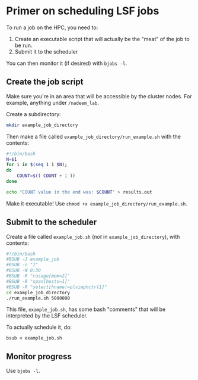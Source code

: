 
Primer on scheduling LSF jobs
=============================
To run a job on the HPC, you need to:

1. Create an executable script that will actually be the "meat" of the job to be run.
2. Submit it to the scheduler

You can then monitor it (if desired) with `bjobs -l`.


Create the job script
---------------------
Make sure you're in an area that will be accessible by the cluster nodes. For example, anything under `/nadeem_lab`.

Create a subdirectory:

```bash
mkdir example_job_directory
```

Then make a file called `example_job_directory/run_example.sh` with the contents:

```bash
#!/bin/bash
N=$1
for i in $(seq 1 1 $N);
do
    COUNT=$(( COUNT + 1 ))
done

echo "COUNT value in the end was: $COUNT" > results.out
```

Make it executable! Use `chmod +x example_job_directory/run_example.sh`.

Submit to the scheduler
-----------------------
Create a file called `example_job.sh` (*not* in `example_job_directory`), with contents:

```bash
#!/bin/bash
#BSUB -J example_job
#BSUB -n "1"
#BSUB -W 0:30
#BSUB -R "rusage[mem=2]"
#BSUB -R "span[hosts=1]"
#BSUB -R "select[hname!=plvimphctrl1]"
cd example_job_directory
./run_example.sh 5000000
```

This file, `example_job.sh`, has some bash "comments" that will be interpreted by the LSF scheduler.

To actually schedule it, do:

```
bsub < example_job.sh
```

Monitor progress
----------------
Use `bjobs -l`.

